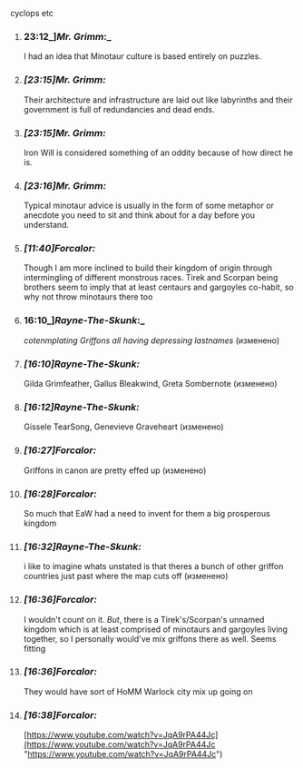 cyclops etc


1. ### 23:12_]_Mr. Grimm_:_ 
    
    I had an idea that Minotaur culture is based entirely on puzzles.
    
2. ### _[_23:15_]_Mr. Grimm_:_ 
    
    Their architecture and infrastructure are laid out like labyrinths and their government is full of redundancies and dead ends.
    
3. ### _[_23:15_]_Mr. Grimm_:_ 
    
    Iron Will is considered something of an oddity because of how direct he is.
    
4. ### _[_23:16_]_Mr. Grimm_:_ 
    
    Typical minotaur advice is usually in the form of some metaphor or anecdote you need to sit and think about for a day before you understand.

1. ### _[_11:40_]_Forcalor_:_ 
    
    Though I am more inclined to build their kingdom of origin through intermingling of different monstrous races. Tirek and Scorpan being brothers seem to imply that at least centaurs and gargoyles co-habit, so why not throw minotaurs there too



1. ### 16:10_]_Rayne-The-Skunk_:_ 
    
    _cotenmplating Griffons all having depressing lastnames_ (изменено)
    
2. ### _[_16:10_]_Rayne-The-Skunk_:_ 
    
    Gilda Grimfeather, Gallus Bleakwind, Greta Sombernote (изменено)
    
3. ### _[_16:12_]_Rayne-The-Skunk_:_ 
    
    Gissele TearSong, Genevieve Graveheart (изменено)
    
4. ### _[_16:27_]_Forcalor_:_ 
    
    Griffons in canon are pretty effed up (изменено)
    
5. ### _[_16:28_]_Forcalor_:_ 
    
    So much that EaW had a need to invent for them a big prosperous kingdom
    
6. ### _[_16:32_]_Rayne-The-Skunk_:_ 
    
    i like to imagine whats unstated is that theres a bunch of other griffon countries just past where the map cuts off (изменено)
    
7. ### _[_16:36_]_Forcalor_:_ 
    
    I wouldn't count on it. _But_, there is a Tirek's/Scorpan's unnamed kingdom which is at least comprised of minotaurs and gargoyles living together, so I personally would've mix griffons there as well. Seems fitting
    
8. ### _[_16:36_]_Forcalor_:_ 
    
    They would have sort of HoMM Warlock city mix up going on
    
9. ### _[_16:38_]_Forcalor_:_ 
    
    [https://www.youtube.com/watch?v=JqA9rPA44Jc](https://www.youtube.com/watch?v=JqA9rPA44Jc "https://www.youtube.com/watch?v=JqA9rPA44Jc")